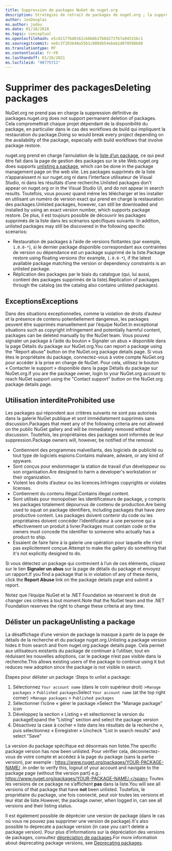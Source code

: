 ```yaml
---
title: Suppression de packages NuGet de nuget.org
description: Stratégies de retrait de packages de nuget.org ; la suppression définitive n’est pas prise en charge, sauf quand les packages ne respectent pas les autres stratégies.
author: JonDouglas
ms.author: jodou
ms.date: 01/18/2018
ms.topic: conceptual
ms.openlocfilehash: e5c62177b40162cb8b6b37b0d272fb7a945156c1
ms.sourcegitcommit: ee6c3f203648a5561c809db54ebeb1d0f0598b68
ms.translationtype: MT
ms.contentlocale: fr-FR
ms.lasthandoff: 01/26/2021
ms.locfileid: "98775711"
---
```

# <a name="deleting-packages"></a><span data-ttu-id="718ce-103">Supprimer des packages</span><span class="sxs-lookup"><span data-stu-id="718ce-103">Deleting packages</span></span>

<span data-ttu-id="718ce-104">NuGet.org ne prend pas en charge la suppression définitive de packages.</span><span class="sxs-lookup"><span data-stu-id="718ce-104">nuget.org does not support permanent deletion of packages.</span></span> <span data-ttu-id="718ce-105">Cela compromettrait chaque projet dépendant de la disponibilité du package, en particulier dans le cas des workflows de build qui impliquent la restauration du package.</span><span class="sxs-lookup"><span data-stu-id="718ce-105">Doing so would break every project depending on the availability of the package, especially with build workflows that involve package restore.</span></span>

<span data-ttu-id="718ce-106">nuget.org prend en charge l’annulation de la [liste d’un package](#unlisting-a-package), ce qui peut être fait dans la page de gestion des packages sur le site Web.</span><span class="sxs-lookup"><span data-stu-id="718ce-106">nuget.org does supports [unlisting a package](#unlisting-a-package), which can be done in the package management page on the web site.</span></span> <span data-ttu-id="718ce-107">Les packages supprimés de la liste n’apparaissent ni sur nuget.org ni dans l’interface utilisateur de Visual Studio, ni dans les résultats d’une recherche.</span><span class="sxs-lookup"><span data-stu-id="718ce-107">Unlisted packages don't appear on nuget.org or in the Visual Studio UI, and do not appear in search results.</span></span> <span data-ttu-id="718ce-108">Toutefois, vous pouvez quand même les télécharger et les installer en utilisant un numéro de version exact qui prend en charge la restauration des packages.</span><span class="sxs-lookup"><span data-stu-id="718ce-108">Unlisted packages, however, can still be downloaded and installed by using an exact version number, which supports package restore.</span></span> <span data-ttu-id="718ce-109">De plus, il est toujours possible de découvrir les packages supprimés de la liste dans les scénarios spécifiques suivants :</span><span class="sxs-lookup"><span data-stu-id="718ce-109">In addition, unlisted packages may still be discovered in the following specific scenarios:</span></span>

- <span data-ttu-id="718ce-110">Restauration de packages à l’aide de versions flottantes (par exemple, `1.0.0-*`), si le dernier package disponible correspondant aux contraintes de version ou dépendance est un package supprimé de la liste.</span><span class="sxs-lookup"><span data-stu-id="718ce-110">Package restore using floating versions (for example, `1.0.0-*`), if the latest available package matching the version or dependency constraints is an unlisted package.</span></span>
- <span data-ttu-id="718ce-111">Réplication des packages par le biais du catalogue (qui, lui aussi, contient des packages supprimés de la liste).</span><span class="sxs-lookup"><span data-stu-id="718ce-111">Replication of packages through the catalog (as the catalog also contains unlisted packages).</span></span>

## <a name="exceptions"></a><span data-ttu-id="718ce-112">Exceptions</span><span class="sxs-lookup"><span data-stu-id="718ce-112">Exceptions</span></span>

<span data-ttu-id="718ce-113">Dans des situations exceptionnelles, comme la violation de droits d’auteur et la présence de contenu potentiellement dangereux, les packages peuvent être supprimés manuellement par l’équipe NuGet.</span><span class="sxs-lookup"><span data-stu-id="718ce-113">In exceptional situations such as copyright infringement and potentially harmful content, packages can be deleted manually by the NuGet team.</span></span> <span data-ttu-id="718ce-114">Vous pouvez signaler un package à l’aide du bouton « Signaler un abus » disponible dans la page Détails du package sur NuGet.org.</span><span class="sxs-lookup"><span data-stu-id="718ce-114">You can report a package using the "Report abuse" button on the NuGet.org package details page.</span></span> <span data-ttu-id="718ce-115">Si vous êtes le propriétaire du package, connectez-vous à votre compte NuGet.org pour accéder à la prise en charge de NuGet. Pour cela, utilisez le bouton « Contacter le support » disponible dans la page Détails du package sur NuGet.org.</span><span class="sxs-lookup"><span data-stu-id="718ce-115">If you are the package owner, login to your NuGet.org account to reach NuGet support using the "Contact support" button on the NuGet.org package details page.</span></span>

## <a name="prohibited-use"></a><span data-ttu-id="718ce-116">Utilisation interdite</span><span class="sxs-lookup"><span data-stu-id="718ce-116">Prohibited use</span></span>

<span data-ttu-id="718ce-117">Les packages qui répondent aux critères suivants ne sont pas autorisés dans la galerie NuGet publique et sont immédiatement supprimés sans discussion.</span><span class="sxs-lookup"><span data-stu-id="718ce-117">Packages that meet any of the following criteria are not allowed on the public NuGet gallery and will be immediately removed without discussion.</span></span> <span data-ttu-id="718ce-118">Toutefois, les propriétaires des packages sont informés de leur suppression.</span><span class="sxs-lookup"><span data-stu-id="718ce-118">Package owners will, however, be notified of the removal.</span></span>

- <span data-ttu-id="718ce-119">Contiennent des programmes malveillants, des logiciels de publicité ou tout type de logiciels espions.</span><span class="sxs-lookup"><span data-stu-id="718ce-119">Contains malware, adware, or any kind of spyware.</span></span>
- <span data-ttu-id="718ce-120">Sont conçus pour endommager la station de travail d’un développeur ou son organisation.</span><span class="sxs-lookup"><span data-stu-id="718ce-120">Are designed to harm a developer's workstation or their organization.</span></span>
- <span data-ttu-id="718ce-121">Violent les droits d’auteur ou les licences.</span><span class="sxs-lookup"><span data-stu-id="718ce-121">Infringes copyrights or violates licenses.</span></span>
- <span data-ttu-id="718ce-122">Contiennent du contenu illégal.</span><span class="sxs-lookup"><span data-stu-id="718ce-122">Contains illegal content.</span></span>
- <span data-ttu-id="718ce-123">Sont utilisés pour monopoliser les identificateurs de package, y compris les packages totalement dépourvus de contenu de production.</span><span class="sxs-lookup"><span data-stu-id="718ce-123">Are being used to squat on package identifiers, including packages that have zero productive content.</span></span> <span data-ttu-id="718ce-124">Les packages doivent contenir du code ou les propriétaires doivent concéder l’identificateur à une personne qui a effectivement un produit à livrer.</span><span class="sxs-lookup"><span data-stu-id="718ce-124">Packages must contain code or the owners must concede the identifier to someone who actually has a product to ship.</span></span>
- <span data-ttu-id="718ce-125">Essaient de faire faire à la galerie une opération pour laquelle elle n’est pas explicitement conçue.</span><span class="sxs-lookup"><span data-stu-id="718ce-125">Attempt to make the gallery do something that it's not explicitly designed to do.</span></span>

<span data-ttu-id="718ce-126">Si vous détectez un package qui contrevient à l’un de ces éléments, cliquez sur le lien **Signaler un abus** sur la page de détails du package et envoyez un rapport.</span><span class="sxs-lookup"><span data-stu-id="718ce-126">If you find a package that is in violation of any of these items, click the **Report Abuse** link on the package details page and submit a report.</span></span>

<span data-ttu-id="718ce-127">Notez que l’équipe NuGet et la .NET Foundation se réservent le droit de changer ces critères à tout moment.</span><span class="sxs-lookup"><span data-stu-id="718ce-127">Note that the NuGet team and the .NET Foundation reserves the right to change these criteria at any time.</span></span>

## <a name="unlisting-a-package"></a><span data-ttu-id="718ce-128">Délister un package</span><span class="sxs-lookup"><span data-stu-id="718ce-128">Unlisting a package</span></span>
<span data-ttu-id="718ce-129">La désaffichage d’une version de package la masque à partir de la page de détails de la recherche et du package nuget.org.</span><span class="sxs-lookup"><span data-stu-id="718ce-129">Unlisting a package version hides it from search and from nuget.org package details page.</span></span> <span data-ttu-id="718ce-130">Cela permet aux utilisateurs existants du package de continuer à l’utiliser, tout en réduisant les nouvelles adoptions, car le package n’est pas visible dans la recherche.</span><span class="sxs-lookup"><span data-stu-id="718ce-130">This allows existing users of the package to continue using it but reduces new adoption since the package is not visible in search.</span></span>

<span data-ttu-id="718ce-131">Étapes pour délister un package :</span><span class="sxs-lookup"><span data-stu-id="718ce-131">Steps to unlist a package:</span></span>

1. <span data-ttu-id="718ce-132">Sélectionnez `Your account name` (dans le coin supérieur droit) >`Manage packages` > `Published packages`</span><span class="sxs-lookup"><span data-stu-id="718ce-132">Select `Your account name` (at the top right corner) >`Manage packages` > `Published packages`</span></span>
1. <span data-ttu-id="718ce-133">Sélectionner l’icône « gérer le package »</span><span class="sxs-lookup"><span data-stu-id="718ce-133">Select the "Manage package" icon</span></span>
1. <span data-ttu-id="718ce-134">Développez la section « Listing » et sélectionnez la version du package</span><span class="sxs-lookup"><span data-stu-id="718ce-134">Expand the "Listing" section and select the package version</span></span>
1. <span data-ttu-id="718ce-135">Désactivez la case à cocher « liste dans les résultats de la recherche », puis sélectionnez « Enregistrer ».</span><span class="sxs-lookup"><span data-stu-id="718ce-135">Uncheck “List in search results” and select "Save"</span></span>

<span data-ttu-id="718ce-136">La version du package spécifique est désormais non listée.</span><span class="sxs-lookup"><span data-stu-id="718ce-136">The specific package version has now been unlisted.</span></span> <span data-ttu-id="718ce-137">Pour vérifier cela, déconnectez-vous de votre compte et accédez à la page du package (sans la partie version), par exemple : https://www.nuget.org/packages/YOUR-PACKAGE-NAME/ .</span><span class="sxs-lookup"><span data-stu-id="718ce-137">In order to verify this, logout of your account and navigate to the package page (without the version part) e.g.: https://www.nuget.org/packages/YOUR-PACKAGE-NAME/.</span></span> <span data-ttu-id="718ce-138">Toutes les versions de ce package ne s’affichent **pas** dans la liste.</span><span class="sxs-lookup"><span data-stu-id="718ce-138">You will see all versions of that package that have **not** been unlisted.</span></span> <span data-ttu-id="718ce-139">Toutefois, le propriétaire du package, une fois connecté, peut voir toutes les versions et leur état de liste.</span><span class="sxs-lookup"><span data-stu-id="718ce-139">However, the package owner, when logged in, can see all versions and their listing status.</span></span>

<span data-ttu-id="718ce-140">Il est également possible de déprécier une version de package (dans le cas où vous ne pouvez pas supprimer une version de package).</span><span class="sxs-lookup"><span data-stu-id="718ce-140">It's also possible to deprecate a package version (in case you can't delete a package version).</span></span> <span data-ttu-id="718ce-141">Pour plus d’informations sur la dépréciation des versions de packages, consultez [dépréciation de packages](../deprecate-packages.md).</span><span class="sxs-lookup"><span data-stu-id="718ce-141">For more information about deprecating package versions, see [Deprecating packages](../deprecate-packages.md).</span></span>
